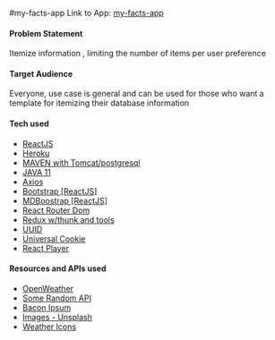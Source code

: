 #my-facts-app
Link to App: [my-facts-app](https://warm-harbor-16578.herokuapp.com/)

#### Problem Statement
Itemize information , limiting the number of items per user preference

#### Target Audience
Everyone, use case is general and can be used for those who want a template for itemizing their database information

#### Tech used
* [ReactJS](https://reactjs.org/docs/create-a-new-react-app.html)
* [Heroku](https://heroku.com)
* [MAVEN with Tomcat/postgresql](https://mvnrepository.com/)
* [JAVA 11](https://www.oracle.com/java/technologies/javase-jdk11-downloads.html)
* [Axios](https://www.npmjs.com/package/axios)
* [Bootstrap [ReactJS]](https://react-bootstrap.github.io/getting-started/introduction/)
* [MDBoostrap [ReactJS]](https://mdbootstrap.com/docs/react/getting-started/quick-start/)
* [React Router Dom](https://reactrouter.com/web/guides/quick-start)
* [Redux w/thunk and tools](https://react-redux.js.org/introduction/quick-start)
* [UUID](https://www.npmjs.com/package/uuid)
* [Universal Cookie](https://www.npmjs.com/package/universal-cookie)
* [React Player](https://www.npmjs.com/package/react-player)

#### Resources and APIs used
* [OpenWeather](openweathermap.org)
* [Some Random API](http://some-random-api.ml/)
* [Bacon Ipsum](https://baconipsum.com/json-api/)
* [Images - Unsplash](https://unsplash.com/)
* [Weather Icons](https://erikflowers.github.io/weather-icons/)
